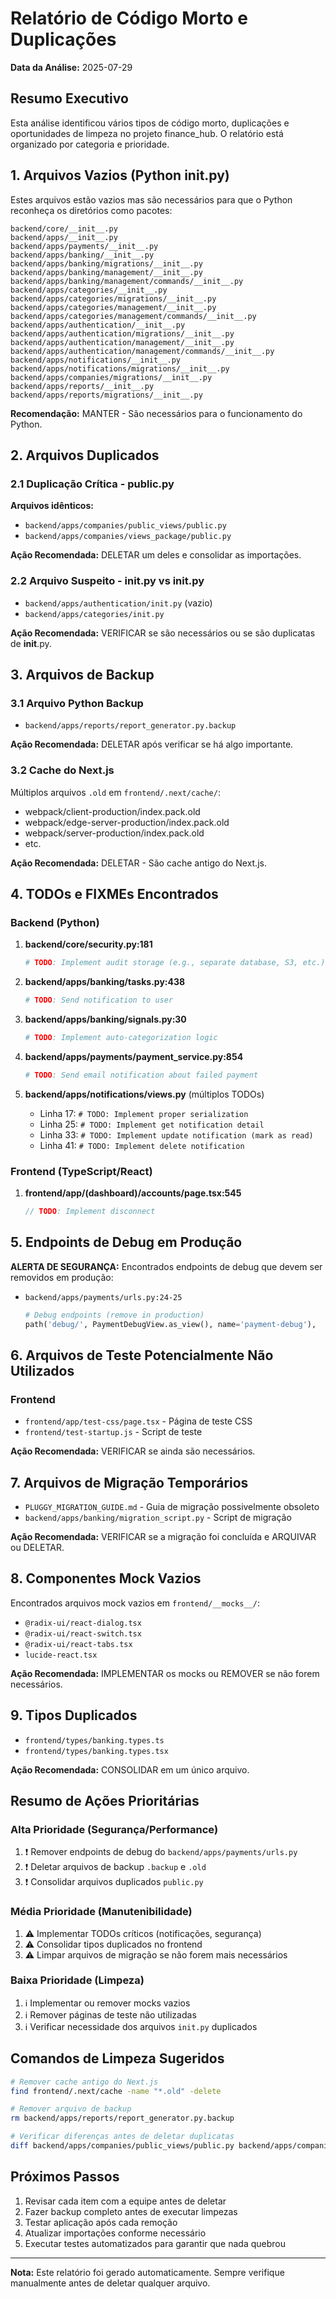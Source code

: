 # Relatório de Código Morto e Duplicações

**Data da Análise:** 2025-07-29

## Resumo Executivo

Esta análise identificou vários tipos de código morto, duplicações e oportunidades de limpeza no projeto finance_hub. O relatório está organizado por categoria e prioridade.

## 1. Arquivos Vazios (Python __init__.py)

Estes arquivos estão vazios mas são necessários para que o Python reconheça os diretórios como pacotes:

```
backend/core/__init__.py
backend/apps/__init__.py
backend/apps/payments/__init__.py
backend/apps/banking/__init__.py
backend/apps/banking/migrations/__init__.py
backend/apps/banking/management/__init__.py
backend/apps/banking/management/commands/__init__.py
backend/apps/categories/__init__.py
backend/apps/categories/migrations/__init__.py
backend/apps/categories/management/__init__.py
backend/apps/categories/management/commands/__init__.py
backend/apps/authentication/__init__.py
backend/apps/authentication/migrations/__init__.py
backend/apps/authentication/management/__init__.py
backend/apps/authentication/management/commands/__init__.py
backend/apps/notifications/__init__.py
backend/apps/notifications/migrations/__init__.py
backend/apps/companies/migrations/__init__.py
backend/apps/reports/__init__.py
backend/apps/reports/migrations/__init__.py
```

**Recomendação:** MANTER - São necessários para o funcionamento do Python.

## 2. Arquivos Duplicados

### 2.1 Duplicação Crítica - public.py

**Arquivos idênticos:**
- `backend/apps/companies/public_views/public.py`
- `backend/apps/companies/views_package/public.py`

**Ação Recomendada:** DELETAR um deles e consolidar as importações.

### 2.2 Arquivo Suspeito - init.py vs __init__.py

- `backend/apps/authentication/init.py` (vazio)
- `backend/apps/categories/init.py` 

**Ação Recomendada:** VERIFICAR se são necessários ou se são duplicatas de __init__.py.

## 3. Arquivos de Backup

### 3.1 Arquivo Python Backup
- `backend/apps/reports/report_generator.py.backup`

**Ação Recomendada:** DELETAR após verificar se há algo importante.

### 3.2 Cache do Next.js
Múltiplos arquivos `.old` em `frontend/.next/cache/`:
- webpack/client-production/index.pack.old
- webpack/edge-server-production/index.pack.old
- webpack/server-production/index.pack.old
- etc.

**Ação Recomendada:** DELETAR - São cache antigo do Next.js.

## 4. TODOs e FIXMEs Encontrados

### Backend (Python)
1. **backend/core/security.py:181**
   ```python
   # TODO: Implement audit storage (e.g., separate database, S3, etc.)
   ```

2. **backend/apps/banking/tasks.py:438**
   ```python
   # TODO: Send notification to user
   ```

3. **backend/apps/banking/signals.py:30**
   ```python
   # TODO: Implement auto-categorization logic
   ```

4. **backend/apps/payments/payment_service.py:854**
   ```python
   # TODO: Send email notification about failed payment
   ```

5. **backend/apps/notifications/views.py** (múltiplos TODOs)
   - Linha 17: `# TODO: Implement proper serialization`
   - Linha 25: `# TODO: Implement get notification detail`
   - Linha 33: `# TODO: Implement update notification (mark as read)`
   - Linha 41: `# TODO: Implement delete notification`

### Frontend (TypeScript/React)
1. **frontend/app/(dashboard)/accounts/page.tsx:545**
   ```typescript
   // TODO: Implement disconnect
   ```

## 5. Endpoints de Debug em Produção

**ALERTA DE SEGURANÇA:** Encontrados endpoints de debug que devem ser removidos em produção:

- `backend/apps/payments/urls.py:24-25`
  ```python
  # Debug endpoints (remove in production)
  path('debug/', PaymentDebugView.as_view(), name='payment-debug'),
  ```

## 6. Arquivos de Teste Potencialmente Não Utilizados

### Frontend
- `frontend/app/test-css/page.tsx` - Página de teste CSS
- `frontend/test-startup.js` - Script de teste

**Ação Recomendada:** VERIFICAR se ainda são necessários.

## 7. Arquivos de Migração Temporários

- `PLUGGY_MIGRATION_GUIDE.md` - Guia de migração possivelmente obsoleto
- `backend/apps/banking/migration_script.py` - Script de migração

**Ação Recomendada:** VERIFICAR se a migração foi concluída e ARQUIVAR ou DELETAR.

## 8. Componentes Mock Vazios

Encontrados arquivos mock vazios em `frontend/__mocks__/`:
- `@radix-ui/react-dialog.tsx`
- `@radix-ui/react-switch.tsx`
- `@radix-ui/react-tabs.tsx`
- `lucide-react.tsx`

**Ação Recomendada:** IMPLEMENTAR os mocks ou REMOVER se não forem necessários.

## 9. Tipos Duplicados

- `frontend/types/banking.types.ts`
- `frontend/types/banking.types.tsx`

**Ação Recomendada:** CONSOLIDAR em um único arquivo.

## Resumo de Ações Prioritárias

### Alta Prioridade (Segurança/Performance)
1. ❗ Remover endpoints de debug do `backend/apps/payments/urls.py`
2. ❗ Deletar arquivos de backup `.backup` e `.old`
3. ❗ Consolidar arquivos duplicados `public.py`

### Média Prioridade (Manutenibilidade)
1. ⚠️ Implementar TODOs críticos (notificações, segurança)
2. ⚠️ Consolidar tipos duplicados no frontend
3. ⚠️ Limpar arquivos de migração se não forem mais necessários

### Baixa Prioridade (Limpeza)
1. ℹ️ Implementar ou remover mocks vazios
2. ℹ️ Remover páginas de teste não utilizadas
3. ℹ️ Verificar necessidade dos arquivos `init.py` duplicados

## Comandos de Limpeza Sugeridos

```bash
# Remover cache antigo do Next.js
find frontend/.next/cache -name "*.old" -delete

# Remover arquivo de backup
rm backend/apps/reports/report_generator.py.backup

# Verificar diferenças antes de deletar duplicatas
diff backend/apps/companies/public_views/public.py backend/apps/companies/views_package/public.py
```

## Próximos Passos

1. Revisar cada item com a equipe antes de deletar
2. Fazer backup completo antes de executar limpezas
3. Testar aplicação após cada remoção
4. Atualizar importações conforme necessário
5. Executar testes automatizados para garantir que nada quebrou

---

**Nota:** Este relatório foi gerado automaticamente. Sempre verifique manualmente antes de deletar qualquer arquivo.